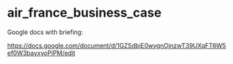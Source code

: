 # air_france_business_case

Google docs with briefing:

https://docs.google.com/document/d/1GZSdbjE0wvgnOjnzwT39UXqFT6W5ef0W3bayxyoPiPM/edit
